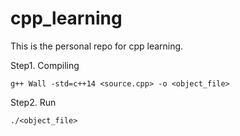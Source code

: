 # cpp_learning

This is the personal repo for cpp learning.


Step1. Compiling

    g++ Wall -std=c++14 <source.cpp> -o <object_file>

Step2. Run 

    ./<object_file>